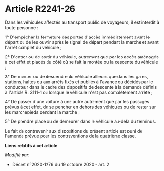 # Article R2241-26

Dans les véhicules affectés au transport public de voyageurs, il est interdit à toute personne :

1° D'empêcher la fermeture des portes d'accès immédiatement avant le départ ou de les ouvrir après le signal de départ
pendant la marche et avant l'arrêt complet du véhicule ;

2° D'entrer ou de sortir du véhicule, autrement que par les accès aménagés à cet effet et placés du côté où se fait la montée
ou la descente du véhicule ;

3° De monter ou de descendre du véhicule ailleurs que dans les gares, stations, haltes ou aux arrêts fixés et publiés à
l'avance ou décidés par le conducteur dans le cadre des dispositifs de descente à la demande définis à l'article R. 3111-1 ou
lorsque le véhicule n'est pas complètement arrêté ;

4° De passer d'une voiture à une autre autrement que par les passages prévus à cet effet, de se pencher en dehors des
véhicules ou de rester sur les marchepieds pendant la marche ;

5° De prendre place ou de demeurer dans le véhicule au-delà du terminus.

Le fait de contrevenir aux dispositions du présent article est puni de l'amende prévue pour les contraventions de la
quatrième classe.

**Liens relatifs à cet article**

_Modifié par_:

  - Décret n°2020-1276 du 19 octobre 2020 - art. 2
